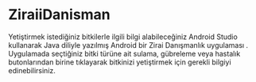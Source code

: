 # ZiraiiDanisman
Yetiştirmek istediğiniz bitkilerle ilgili bilgi alabileceğiniz Android Studio kullanarak Java diliyle yazılmış Android bir Zirai Danışmanlık uygulaması .
Uygulamada seçtiğiniz bitki türüne ait sulama, gübreleme veya hastalık butonlarından birine tıklayarak bitkinizi yetiştirmek için gerekli bilgiyi edinebilirsiniz.
